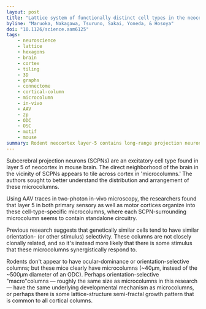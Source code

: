 ```yaml
---
layout: post
title: "Lattice system of functionally distinct cell types in the neocortex"
byline: "Maruoka, Nakagawa, Tsuruno, Sakai, Yoneda, & Hosoya"
doi: "10.1126/science.aam6125"
tags:
    - neuroscience
    - lattice
    - hexagons
    - brain
    - cortex
    - tiling
    - 3D
    - graphs
    - connectome
    - cortical-column
    - microcolumn
    - in-vivo
    - AAV
    - 2p
    - ODC
    - OSC
    - motif
    - mouse
summary: Rodent neocortex layer-5 contains long-range projection neurons which appear to be surrounded by a small column of atomic cortical computation.
---
```


Subcerebral projection neurons (SCPNs) are an excitatory cell type found in layer 5 of neocortex in mouse brain. The direct neighborhood of the brain in the vicinity of SCPNs appears to tile across cortex in 'microcolumns.' The authors sought to better understand the distribution and arrangement of these microcolumns.

Using AAV traces in two-photon in-vivo microscopy, the researchers found that layer 5 in both primary sensory as well as motor cortices organize into these cell-type-specific microcolumns, where each SCPN-surrounding microcolumn seems to contain standalone circuitry.

Previous research suggests that genetically similar cells tend to have similar orientation- (or other stimulus) selectivity. These columns are not closely clonally related, and so it's instead more likely that there is some stimulus that these microcolumns synergistically respond to.

Rodents don't appear to have ocular-dominance or orientation-selective columns; but these mice clearly have microcolumns (~40μm, instead of the ~500μm diameter of an ODC). Perhaps orientation-selective "macro"columns — roughly the same size as microcolumns in this research — have the same underlying developmental mechanism as microcolumns, or perhaps there is some lattice-structure semi-fractal growth pattern that is common to all cortical columns.
